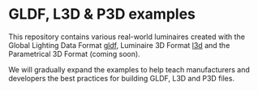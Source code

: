 # GLDF, L3D & P3D examples

This repository contains various real-world luminaires created with the Global Lighting Data Format [gldf](https://gldf.io), Luminaire 3D Format [l3d](https://github.com/globallightingdata/l3d) and the Parametrical 3D Format (coming soon).

We will gradually expand the examples to help teach manufacturers and developers the best practices for building GLDF, L3D and P3D files.
